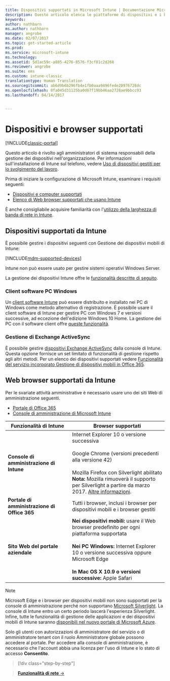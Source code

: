 ```yaml
---
title: Dispositivi supportati in Microsoft Intune | Documentazione Microsoft
description: Questo articolo elenca le piattaforme di dispositivi e i browser supportati per la gestione dei dispositivi in Intune.
keywords: 
author: nathbarn
ms.author: nathbarn
manager: angrobe
ms.date: 02/07/2017
ms.topic: get-started-article
ms.prod: 
ms.service: microsoft-intune
ms.technology: 
ms.assetid: 5d1ac59c-a885-4276-8576-f3cf81c2d268
ms.reviewer: angrobe
ms.suite: ems
ms.custom: intune-classic
translationtype: Human Translation
ms.sourcegitcommit: ab6d9b6b296fb4e1fb0aaa9496fede28976728dc
ms.openlocfilehash: 0fa045d31125ba0d67f19bb46aa2728ae9bbcc93
ms.lasthandoff: 04/14/2017


---
```


# <a name="supported-devices-and-browsers"></a>Dispositivi e browser supportati

[!INCLUDE[classic-portal](../includes/classic-portal.md)]

Questo articolo è rivolto agli amministratori di sistema responsabili della gestione dei dispositivi nell'organizzazione. Per informazioni sull'installazione di Intune sul telefono, vedere [Uso di dispositivi gestiti per lo svolgimento del lavoro](https://docs.microsoft.com/intune/enduser/company-portal-frequently-asked-questions).

Prima di iniziare la configurazione di Microsoft Intune, esaminare i requisiti seguenti:

- [Dispositivi e computer supportati](#intune-supported-devices)
- [Elenco di Web browser supportati che usano Intune](#intune-supported-web-browsers)

È anche consigliabile acquisire familiarità con l'[utilizzo della larghezza di banda di rete in Intune](network-bandwidth-use.md).

## <a name="intune-supported-devices"></a>Dispositivi supportati da Intune

È possibile gestire i dispositivi seguenti con Gestione dei dispositivi mobili di Intune:

[!INCLUDE[mdm-supported-devices](../includes/mdm-supported-devices.md)]

Intune non può essere usato per gestire sistemi operativi Windows Server.

La gestione dei dispositivi Intune offre le [funzionalità descritte di seguito](mobile-device-management-capabilities-in-microsoft-intune.md).

### <a name="windows-pc-software-client"></a>Client software PC Windows

Un [client software Intune](/intune/deploy-use/manage-windows-pcs-with-microsoft-intune) può essere distribuito e installato nei PC di Windows come metodo alternativo di registrazione. È possibile usare il client software di Intune per gestire PC con Windows 7 e versioni successive, ad eccezione dell'edizione Windows 10 Home. La gestione dei PC con il software client offre [queste funzionalità](windows-pc-management-capabilities-in-microsoft-intune.md).

### <a name="exchange-activesync-management"></a>Gestione di Exchange ActiveSync

È possibile gestire [dispositivi Exchange ActiveSync](/intune/deploy-use/mobile-device-management-with-exchange-activesync-and-microsoft-intune) dalla console di Intune. Questa opzione fornisce un set limitato di funzionalità di gestione rispetto agli altri metodi. Per un elenco dei dispositivi supportati vedere [Funzionalità del servizio incorporato Gestione di dispositivi mobili in Office 365](https://support.office.com/article/Capabilities-of-built-in-Mobile-Device-Management-for-Office-365-a1da44e5-7475-4992-be91-9ccec25905b0).

## <a name="intune-supported-web-browsers"></a>Web browser supportati da Intune

Per le svariate attività amministrative è necessario usare uno dei siti Web di amministrazione seguenti.

- [Portale di Office 365](http://go.microsoft.com/fwlink/p/?LinkId=698854)
- [Console di amministrazione di Microsoft Intune](https://admin.manage.microsoft.com/)

|Funzionalità di Intune |Browser supportati|
|---------|---------|
|**Console di amministrazione di Intune**     |  Internet Explorer 10 o versione successiva<br /><br />Google Chrome (versioni precedenti alla versione 42)<br /><br />Mozilla Firefox con Silverlight abilitato<br />**Nota:** Mozilla rimuoverà il supporto per Silverlight a partire da marzo 2017. [Altre informazioni](https://go.microsoft.com/fwlink/?linkid=836872). |
|**Portale di amministrazione di Office 365**     |Tutti i browser, inclusi i browser per dispositivi mobili e i browser gestiti  |
|**Sito Web del portale aziendale**     |**Nei dispositivi mobili:** usare il Web browser predefinito per ogni piattaforma supportata   <br /><br />**Nei PC Windows:** Internet Explorer 10 o versione successiva oppure Microsoft Edge<br /><br />**In Mac OS X 10.9 o versioni successive:** Apple Safari    |

> [!Note]
> Microsoft Edge e i browser per dispositivi mobili non sono supportati per la console di amministrazione perché non supportano [Microsoft Silverlight](https://msdn.microsoft.com/library/cc838158(v=vs.95).aspx). La console di Intune entro un certo periodo lascerà l'esperienza Silverlight. Infine, tutte le funzionalità di gestione delle applicazioni e dei dispositivi mobili di Intune saranno [disponibili nel nuovo portale di Microsoft Azure](https://blogs.technet.microsoft.com/enterprisemobility/2015/11/17/enhancing-managed-mobile-productivity/).


Solo gli utenti con autorizzazioni di amministratore del servizio o di amministratore tenant con il ruolo Amministratore globale possono accedere al portale. Per accedere alla console di amministrazione, è necessario che l'account abbia una licenza per l'uso di Intune e lo stato di accesso **Consentito**.

>[!div class="step-by-step"]

>[**Funzionalità di rete** &rarr;](network-bandwidth-use.md)  

